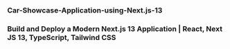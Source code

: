 ### Car-Showcase-Application-using-Next.js-13
### Build and Deploy a Modern Next.js 13 Application | React, Next JS 13, TypeScript, Tailwind CSS 

